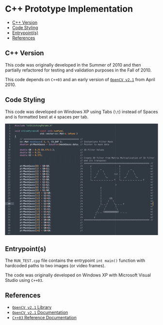 # C++ Prototype Implementation

<!-- MarkdownTOC -->

- [C++ Version](#c-version)
- [Code Styling](#code-styling)
- [Entrypoint\(s\)](#entrypoints)
- [References](#references)

<!-- /MarkdownTOC -->

<a id="c-version"></a>
## C++ Version

This code was originally developed in the Summer of 2010 and then partially refactored for testing and validation purposes in the Fall of 2010.

This code depends on `C++03` and an early version of [`OpenCV v2.1`](https://sourceforge.net/projects/opencvlibrary/files/opencv-win/2.1/) from April 2010.

<a id="code-styling"></a>
## Code Styling

This code was developed on Windows XP using Tabs (`\t`) instead of Spaces and is formatted best at `4` spaces per tab.

![Visualization of code alignment](./alignment.png)

<a id="entrypoints"></a>
## Entrypoint(s)

The `RUN_TEST.cpp` file contains the entrypoint `int main()` function with hardcoded paths to two images (or video frames).

The code was originally developed on Windows XP with Microsoft Visual Studio using `C++03`.

<a id="references"></a>
## References

- [`OpenCV v2.1` Library](https://sourceforge.net/projects/opencvlibrary/files/opencv-win/2.1/)
- [`OpenCV v2.1` Documentation](http://opencv.jp/opencv-2.1_org/c/index.html)
- [`C++03` Reference Documentation](https://en.cppreference.com/w/)
